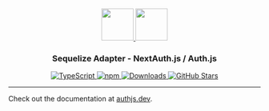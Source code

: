 <p align="center">
  <br/>
  <a href="https://authjs.dev" target="_blank">
    <img height="64px" src="https://authjs.dev/img/logo-sm.png" />
  </a>
  <a href="https://sequelize.org" target="_blank">
    <img height="64px" src="https://authjs.dev/img/adapters/sequelize.svg"/>
  </a>
  <h3 align="center"><b>Sequelize Adapter</b> - NextAuth.js / Auth.js</a></h3>
  <p align="center" style="align: center;">
    <a href="https://npm.im/@auth/sequelize-adapter">
      <img src="https://img.shields.io/badge/TypeScript-blue?style=flat-square" alt="TypeScript" />
    </a>
    <a href="https://npm.im/@auth/sequelize-adapter">
      <img alt="npm" src="https://img.shields.io/npm/v/@auth/sequelize-adapter?color=green&label=@auth/sequelize-adapter&style=flat-square">
    </a>
    <a href="https://www.npmtrends.com/@auth/sequelize-adapter">
      <img src="https://img.shields.io/npm/dm/@auth/sequelize-adapter?label=%20downloads&style=flat-square" alt="Downloads" />
    </a>
    <a href="https://github.com/nextauthjs/next-auth/stargazers">
      <img src="https://img.shields.io/github/stars/nextauthjs/next-auth?style=flat-square" alt="GitHub Stars" />
    </a>
  </p>
</p>

---

Check out the documentation at [authjs.dev](https://authjs.dev/reference/adapter/sequelize).
